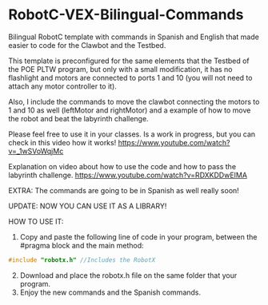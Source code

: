 # RobotC-VEX-Bilingual-Commands
Bilingual RobotC template with commands in Spanish and English that made easier to code for the Clawbot and the Testbed. 

This template is preconfigured for the same elements that the Testbed of the POE PLTW program, but only with a small modification, it has no flashlight and motors are connected to ports 1 and 10 (you will not need to attach any motor controller to it).

Also, I include the commands to move the clawbot connecting the motors to 1 and 10 as well (leftMotor and rightMotor) and a example of how to move the robot and beat the labyrinth challenge.

Please feel free to use it in your classes. Is a work in progress, but you can check in this video how it works!
https://www.youtube.com/watch?v=_1wSVoWqjMc

Explanation on video about how to use the code and how to pass the labyrinth challenge.
https://www.youtube.com/watch?v=RDXKDDwEIMA

EXTRA: The commands are going to be in Spanish as well really soon!

UPDATE: NOW YOU CAN USE IT AS A LIBRARY!

HOW TO USE IT:

1. Copy and paste the following line of code in your program, between the #pragma block and the main method:

```c
#include "robotx.h"	//Includes the RobotX
```
2. Download and place the robotx.h file on the same folder that your program.
3. Enjoy the new commands and the Spanish commands.
